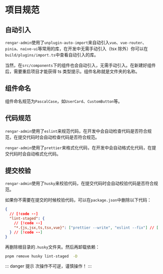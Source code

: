 # 项目规范

## 自动引入

`rengar-admin`使用了`unplugin-auto-import`来自动引入`vue`、`vue-router`、`pinia`、`naive-ui`等常用的库，在开发中无需手动引入（tsx 除外）你可以在`build/plugins/import.ts`中查看自动引入的库。

当然，在`src/components`下的组件也会自动引入，无需手动引入。在新建好组件后，需要重启项目才能获得 ts 类型提示。组件名称就是文件夹的名称。

## 组件命名

组件命名规范为`PascalCase`，如`UserCard`、`CustomButton`等。

## 代码规范

`rengar-admin`使用了`eslint`来规范代码，在开发中会自动检查代码是否符合规范，在提交代码时会自动检查代码是否符合规范。

`rengar-admin`使用了`prettier`来格式化代码，在开发中会自动格式化代码，在提交代码时会自动格式化代码。

## 提交校验

`rengar-admin`使用了`husky`来校验代码，在提交代码时会自动校验代码是否符合规范。

如果你不需要在提交的时候校验代码，可以在`package.json`中删除以下代码：

```json
{
  // [!code --]
  "lint-staged": {
    // [!code --]
    "*.{js,jsx,ts,tsx,vue}": ["prettier --write", "eslint --fix"] // [!code --]
  } // [!code --]
}
```

再删除根目录的`.husky`文件夹。然后再卸载依赖：

```bash
pnpm remove husky lint-staged  -D
```

::: danger 提示
次操作不可逆，谨慎操作！
:::
